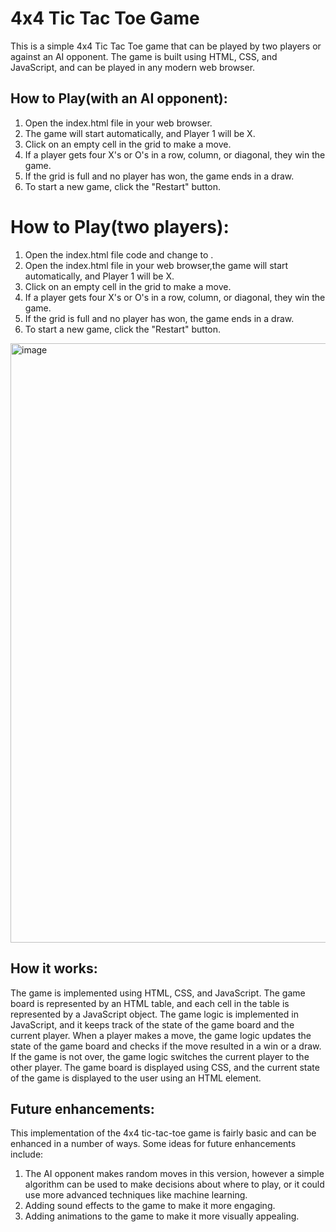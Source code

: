 # 4x4 Tic Tac Toe Game
This is a simple 4x4 Tic Tac Toe game that can be played by two players or against an AI opponent. The game is built using HTML, CSS, and JavaScript, and can be played in any modern web browser.

## How to Play(with an AI opponent):
1. Open the index.html file in your web browser. 
2. The game will start automatically, and Player 1 will be X.
3. Click on an empty cell in the grid to make a move.
4. If a player gets four X's or O's in a row, column, or diagonal, they win the game.
5. If the grid is full and no player has won, the game ends in a draw.
6. To start a new game, click the "Restart" button.

# How to Play(two players):
1. Open the index.html file code and change <script src="scriptwithopponent.js"></script> to <script src="script.js"></script>. 
2. Open the index.html file in your web browser,the game will start automatically, and Player 1 will be X.
3. Click on an empty cell in the grid to make a move.
4. If a player gets four X's or O's in a row, column, or diagonal, they win the game.
5. If the grid is full and no player has won, the game ends in a draw.
6. To start a new game, click the "Restart" button.

<img width="959" alt="image" src="https://user-images.githubusercontent.com/62958475/219106765-0f77e144-3bd7-48f4-9fe0-a8ba4bd577fe.png">

## How it works: 
The game is implemented using HTML, CSS, and JavaScript. The game board is represented by an HTML table, and each cell in the table is represented by a JavaScript object. The game logic is implemented in JavaScript, and it keeps track of the state of the game board and the current player. When a player makes a move, the game logic updates the state of the game board and checks if the move resulted in a win or a draw. If the game is not over, the game logic switches the current player to the other player. The game board is displayed using CSS, and the current state of the game is displayed to the user using an HTML element.

## Future enhancements:
This implementation of the 4x4 tic-tac-toe game is fairly basic and can be enhanced in a number of ways. Some ideas for future enhancements include:
1. The AI opponent makes random moves in this version, however a simple algorithm can be used to make decisions about where to play, or it could use more advanced techniques like machine learning.
2. Adding sound effects to the game to make it more engaging.
3. Adding animations to the game to make it more visually appealing.




